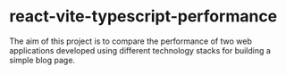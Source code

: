 # react-vite-typescript-performance
The aim of this project is to compare the performance of two web applications developed using different technology stacks for building a simple blog page.

